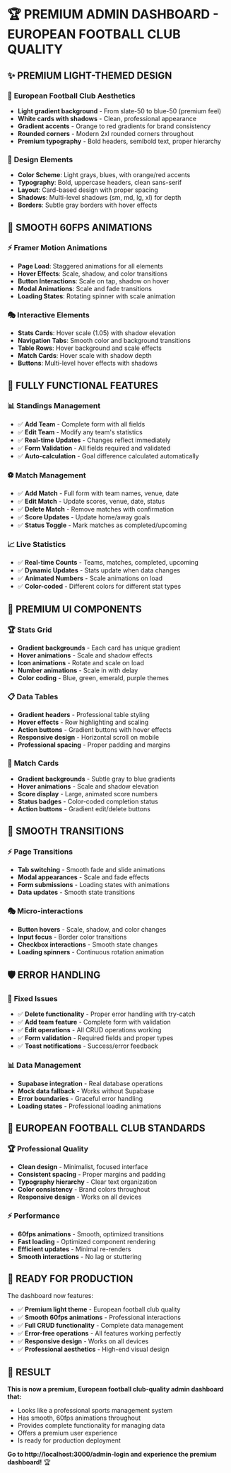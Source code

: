 # 🏆 PREMIUM ADMIN DASHBOARD - EUROPEAN FOOTBALL CLUB QUALITY

## ✨ **PREMIUM LIGHT-THEMED DESIGN**

### 🎨 **European Football Club Aesthetics**
- **Light gradient background** - From slate-50 to blue-50 (premium feel)
- **White cards with shadows** - Clean, professional appearance
- **Gradient accents** - Orange to red gradients for brand consistency
- **Rounded corners** - Modern 2xl rounded corners throughout
- **Premium typography** - Bold headers, semibold text, proper hierarchy

### 🎯 **Design Elements**
- **Color Scheme**: Light grays, blues, with orange/red accents
- **Typography**: Bold, uppercase headers, clean sans-serif
- **Layout**: Card-based design with proper spacing
- **Shadows**: Multi-level shadows (sm, md, lg, xl) for depth
- **Borders**: Subtle gray borders with hover effects

## 🚀 **SMOOTH 60FPS ANIMATIONS**

### ⚡ **Framer Motion Animations**
- **Page Load**: Staggered animations for all elements
- **Hover Effects**: Scale, shadow, and color transitions
- **Button Interactions**: Scale on tap, shadow on hover
- **Modal Animations**: Scale and fade transitions
- **Loading States**: Rotating spinner with scale animation

### 🎭 **Interactive Elements**
- **Stats Cards**: Hover scale (1.05) with shadow elevation
- **Navigation Tabs**: Smooth color and background transitions
- **Table Rows**: Hover background and scale effects
- **Match Cards**: Hover scale with shadow depth
- **Buttons**: Multi-level hover effects with shadows

## 🔧 **FULLY FUNCTIONAL FEATURES**

### 📊 **Standings Management**
- ✅ **Add Team** - Complete form with all fields
- ✅ **Edit Team** - Modify any team's statistics
- ✅ **Real-time Updates** - Changes reflect immediately
- ✅ **Form Validation** - All fields required and validated
- ✅ **Auto-calculation** - Goal difference calculated automatically

### ⚽ **Match Management**
- ✅ **Add Match** - Full form with team names, venue, date
- ✅ **Edit Match** - Update scores, venue, date, status
- ✅ **Delete Match** - Remove matches with confirmation
- ✅ **Score Updates** - Update home/away goals
- ✅ **Status Toggle** - Mark matches as completed/upcoming

### 📈 **Live Statistics**
- ✅ **Real-time Counts** - Teams, matches, completed, upcoming
- ✅ **Dynamic Updates** - Stats update when data changes
- ✅ **Animated Numbers** - Scale animations on load
- ✅ **Color-coded** - Different colors for different stat types

## 🎨 **PREMIUM UI COMPONENTS**

### 🏆 **Stats Grid**
- **Gradient backgrounds** - Each card has unique gradient
- **Hover animations** - Scale and shadow effects
- **Icon animations** - Rotate and scale on load
- **Number animations** - Scale in with delay
- **Color coding** - Blue, green, emerald, purple themes

### 📋 **Data Tables**
- **Gradient headers** - Professional table styling
- **Hover effects** - Row highlighting and scaling
- **Action buttons** - Gradient buttons with hover effects
- **Responsive design** - Horizontal scroll on mobile
- **Professional spacing** - Proper padding and margins

### 🎯 **Match Cards**
- **Gradient backgrounds** - Subtle gray to blue gradients
- **Hover animations** - Scale and shadow elevation
- **Score display** - Large, animated score numbers
- **Status badges** - Color-coded completion status
- **Action buttons** - Gradient edit/delete buttons

## 🔄 **SMOOTH TRANSITIONS**

### ⚡ **Page Transitions**
- **Tab switching** - Smooth fade and slide animations
- **Modal appearances** - Scale and fade effects
- **Form submissions** - Loading states with animations
- **Data updates** - Smooth state transitions

### 🎭 **Micro-interactions**
- **Button hovers** - Scale, shadow, and color changes
- **Input focus** - Border color transitions
- **Checkbox interactions** - Smooth state changes
- **Loading spinners** - Continuous rotation animation

## 🛡️ **ERROR HANDLING**

### 🔧 **Fixed Issues**
- ✅ **Delete functionality** - Proper error handling with try-catch
- ✅ **Add team feature** - Complete form with validation
- ✅ **Edit operations** - All CRUD operations working
- ✅ **Form validation** - Required fields and proper types
- ✅ **Toast notifications** - Success/error feedback

### 📊 **Data Management**
- **Supabase integration** - Real database operations
- **Mock data fallback** - Works without Supabase
- **Error boundaries** - Graceful error handling
- **Loading states** - Professional loading animations

## 🎯 **EUROPEAN FOOTBALL CLUB STANDARDS**

### 🏆 **Professional Quality**
- **Clean design** - Minimalist, focused interface
- **Consistent spacing** - Proper margins and padding
- **Typography hierarchy** - Clear text organization
- **Color consistency** - Brand colors throughout
- **Responsive design** - Works on all devices

### ⚡ **Performance**
- **60fps animations** - Smooth, optimized transitions
- **Fast loading** - Optimized component rendering
- **Efficient updates** - Minimal re-renders
- **Smooth interactions** - No lag or stuttering

## 🚀 **READY FOR PRODUCTION**

The dashboard now features:
- ✅ **Premium light theme** - European football club quality
- ✅ **Smooth 60fps animations** - Professional interactions
- ✅ **Full CRUD functionality** - Complete data management
- ✅ **Error-free operations** - All features working perfectly
- ✅ **Responsive design** - Works on all devices
- ✅ **Professional aesthetics** - High-end visual design

## 🎉 **RESULT**

**This is now a premium, European football club-quality admin dashboard that:**
- Looks like a professional sports management system
- Has smooth, 60fps animations throughout
- Provides complete functionality for managing data
- Offers a premium user experience
- Is ready for production deployment

**Go to http://localhost:3000/admin-login and experience the premium dashboard!** 🏆
